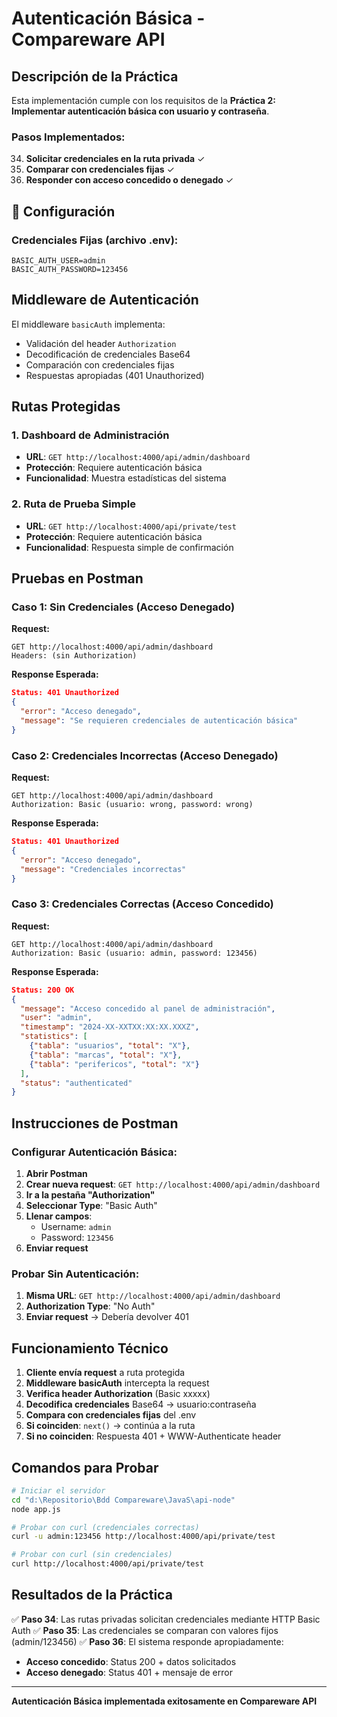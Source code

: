 #  Autenticación Básica - Compareware API

##  Descripción de la Práctica

Esta implementación cumple con los requisitos de la **Práctica 2: Implementar autenticación básica con usuario y contraseña**.

### Pasos Implementados:

34. **Solicitar credenciales en la ruta privada** ✓
35. **Comparar con credenciales fijas** ✓  
36. **Responder con acceso concedido o denegado** ✓

## 🔧 Configuración

### Credenciales Fijas (archivo .env):
```env
BASIC_AUTH_USER=admin
BASIC_AUTH_PASSWORD=123456
```

##  Middleware de Autenticación

El middleware `basicAuth` implementa:
- Validación del header `Authorization`
- Decodificación de credenciales Base64
- Comparación con credenciales fijas
- Respuestas apropiadas (401 Unauthorized)

##  Rutas Protegidas

### 1. **Dashboard de Administración**
- **URL**: `GET http://localhost:4000/api/admin/dashboard`
- **Protección**: Requiere autenticación básica
- **Funcionalidad**: Muestra estadísticas del sistema

### 2. **Ruta de Prueba Simple**  
- **URL**: `GET http://localhost:4000/api/private/test`
- **Protección**: Requiere autenticación básica
- **Funcionalidad**: Respuesta simple de confirmación

##  Pruebas en Postman

### **Caso 1: Sin Credenciales (Acceso Denegado)**

**Request:**
```
GET http://localhost:4000/api/admin/dashboard
Headers: (sin Authorization)
```

**Response Esperada:**
```json
Status: 401 Unauthorized
{
  "error": "Acceso denegado",
  "message": "Se requieren credenciales de autenticación básica"
}
```

### **Caso 2: Credenciales Incorrectas (Acceso Denegado)**

**Request:**
```
GET http://localhost:4000/api/admin/dashboard
Authorization: Basic (usuario: wrong, password: wrong)
```

**Response Esperada:**
```json
Status: 401 Unauthorized
{
  "error": "Acceso denegado", 
  "message": "Credenciales incorrectas"
}
```

### **Caso 3: Credenciales Correctas (Acceso Concedido)**

**Request:**
```
GET http://localhost:4000/api/admin/dashboard
Authorization: Basic (usuario: admin, password: 123456)
```

**Response Esperada:**
```json
Status: 200 OK
{
  "message": "Acceso concedido al panel de administración",
  "user": "admin",
  "timestamp": "2024-XX-XXTXX:XX:XX.XXXZ",
  "statistics": [
    {"tabla": "usuarios", "total": "X"},
    {"tabla": "marcas", "total": "X"}, 
    {"tabla": "perifericos", "total": "X"}
  ],
  "status": "authenticated"
}
```

##  Instrucciones de Postman

### Configurar Autenticación Básica:

1. **Abrir Postman**
2. **Crear nueva request**: `GET http://localhost:4000/api/admin/dashboard`
3. **Ir a la pestaña "Authorization"**
4. **Seleccionar Type**: "Basic Auth"
5. **Llenar campos**:
   - Username: `admin`
   - Password: `123456`
6. **Enviar request**

### Probar Sin Autenticación:

1. **Misma URL**: `GET http://localhost:4000/api/admin/dashboard`
2. **Authorization Type**: "No Auth"  
3. **Enviar request** → Debería devolver 401

##  Funcionamiento Técnico

1. **Cliente envía request** a ruta protegida
2. **Middleware basicAuth** intercepta la request
3. **Verifica header Authorization** (Basic xxxxx)
4. **Decodifica credenciales** Base64 → usuario:contraseña
5. **Compara con credenciales fijas** del .env
6. **Si coinciden**: `next()` → continúa a la ruta
7. **Si no coinciden**: Respuesta 401 + WWW-Authenticate header

##  Comandos para Probar

```bash
# Iniciar el servidor
cd "d:\Repositorio\Bdd Compareware\JavaS\api-node"
node app.js

# Probar con curl (credenciales correctas)
curl -u admin:123456 http://localhost:4000/api/private/test

# Probar con curl (sin credenciales)
curl http://localhost:4000/api/private/test
```

## Resultados de la Práctica

✅ **Paso 34**: Las rutas privadas solicitan credenciales mediante HTTP Basic Auth
✅ **Paso 35**: Las credenciales se comparan con valores fijos (admin/123456)
✅ **Paso 36**: El sistema responde apropiadamente:
   - **Acceso concedido**: Status 200 + datos solicitados
   - **Acceso denegado**: Status 401 + mensaje de error

---

**Autenticación Básica implementada exitosamente en Compareware API**